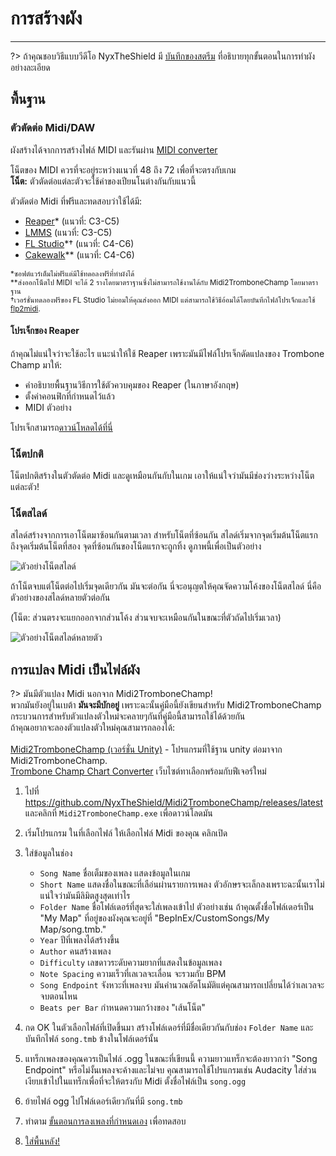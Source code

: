 # การสร้างผัง
---

?> ถ้าคุณชอบวิธีแบบวีดีโอ NyxTheShield มี [บันทึกของสตรีม](https://www.youtube.com/watch?v=ig27SlJveGs) ที่อธิบายทุกขั้นตอนในการทำผังอย่างละเอียด

## พื้นฐาน
### ตัวตัดต่อ Midi/DAW
ผังสร้างได้จากการสร้างไฟล์ MIDI และรันผ่าน [MIDI converter](#converting-midi-to-map-file)

โน็ตของ MIDI ควรที่จะอยู่ระหว่างแนวที่ 48 ถึง 72 เพื่อที่จะตรงกับเกม <br>**โน็ต:** ตัวตัดต่อแต่ละตัวจะใช้ค่าของเปียนโนต่างกันกับแนวนี้

ตัวตัดต่อ Midi ที่ฟรีและทดสอบว่าใช้ได้มี:
- [Reaper](https://www.reaper.fm/download.php)* (แนวที่: C3-C5)
- [LMMS](https://lmms.io/download#windows) (แนวที่: C3-C5)
- [FL Studio](https://www.image-line.com/fl-studio-download/)*† (แนวที่: C4-C6)
- [Cakewalk](https://www.bandlab.com/products/cakewalk)** (แนวที่: C4-C6)

<sub>*ซอฟต์แวร์เต็มไม่ฟรีแต่มีใช้ทดอลงฟรีที่ทำผังได้</sub><br> <sub>**ส่งออกโน็ตไป MIDI จะได้ 2 รางโดยมาตราฐานซึ่งไม่สามารถใช้งานได้กับ Midi2TromboneChamp โดยมาตราฐาน</sub><br> <sub>†เวอร์ชั่นทดลองฟรีของ FL Studio ไม่ยอมให้คุณส่งออก MIDI แต่สามารถใช้วิธีอ้อมได้โดยบันทึกไฟล์โปรเจ็กและใช้ <a href="https://github.com/Kaydax/flp2midi/releases/latest">flp2midi</a>.</p>

<h4 spaces-before="0">
  โปรเจ็กของ Reaper
</h4>

<p spaces-before="0">
  ถ้าคุณไม่แน่ใจว่าจะใช้อะไร แนะนำให้ใช้ Reaper เพราะมันมีไฟล์โปรเจ็กดัดแปลงของ Trombone Champ มาให้:
</p>

<ul>
  <li>
    คำอธิบายพื้นฐานวิธีการใช้ตัวควบคุมของ Reaper (ในภาษาอังกฤษ)
  </li>
  <li>
    ตั้งค่าคอนฟิกที่กำหนดไว้แล้ว
  </li>
  <li>
    MIDI ตัวอย่าง
  </li>
</ul>

<p spaces-before="0">
  โปรเจ็กสามารถ<a href="https://trombone.wiki/docs/files/REAPER_Trombone_Champ_Charting_Template.zip">ดาวน์โหลดได้ที่นี่</a>
</p>

<h3 spaces-before="0">
  โน็ตปกติ
</h3>

<p spaces-before="0">
  โน็ตปกติสร้างในตัวตัดต่อ Midi และดูเหมือนกันกับในเกม เอาให้แน่ใจว่ามันมีช่องว่างระหว่างโน็ตแต่ละตัว!
</p>

<h3 spaces-before="0">
  โน็ตสไลด์
</h3>

<p spaces-before="0">
  สไลด์สร้างจากการเอาโน็ตมาซ้อนกันตามเวลา สำหรับโน็ตที่ซ้อนกัน สไลด์เริ่มจากจุดเริ่มต้นโน็ตแรกถึงจุดเริ่มต้นโน็ตที่สอง จุดที่ซ้อนกันของโน็ตแรกจะถูกทิ้ง ดูภาพนี้เพื่อเป็นตัวอย่าง
</p>

<p spaces-before="0">
  <img src="../docs/files/slide1.png" alt="ตัวอย่างโน็ตสไลด์" />
</p>

<p spaces-before="0">
  ถ้าโน็ตจบแต่โน็ตต่อไปเริ่มจุดเดียวกัน มันจะต่อกัน นี่จะอนุญตให้คุณจัดความโค้งของโน็ตสไลด์ นี่คือตัวอย่างของสไลด์หลายตัวต่อกัน
</p>

<p spaces-before="0">
  (โน็ต: ส่วนตรงจะแยกออกจากส่วนโค้ง ส่วนจบจะเหมือนกันในขณะที่ตัวถัดไปเริ่มเวลา)
</p>

<p spaces-before="0">
  <img src="../docs/files/slide2.png" alt="ตัวอย่างโน็ตสไลด์หลายตัว" />
</p>

<h2 spaces-before="0">
  การแปลง Midi เป็นไฟล์ผัง
</h2>

<p spaces-before="0">
  ?> มันมีตัวแปลง Midi นอกจาก Midi2TromboneChamp! <br>พวกมันยังอยู่ในเบต้า <strong x-id="1">มันจะมีบักอยู่</strong> เพราะฉะนั้นคู่มือนี้ยังเขียนสำหรับ Midi2TromboneChamp <br>กระบวนการสำหรับตัวแปลงตัวใหม่จะคลายๆกันที่คู่มือนี้สามารถใช้ได้ด้วยกัน <br>ถ้าคุณอยากจะลองตัวแปลงตัวใหม่คุณสามารถลองได้: <br><br><a href="https://nyxtheshield.github.io/Midi2TromboneChamp/">Midi2TromboneChamp (เวอร์ชั่น Unity)</a> - โปรแกรมที่ใช้ฐาน unity ต่อมาจาก Midi2TromboneChamp. <br><a href="https://rshieldsprojects.github.io/projects/tccc/">Trombone Champ Chart Converter</a> เว็บไซต์ทาเลือกพร้อมกับฟีเจอร์ใหม่
</p>

<ol start="1">
  <li>
    <p spaces-before="0">
      ไปที่ <a href="https://github.com/NyxTheShield/Midi2TromboneChamp/releases/latest" x-nc="1">https://github.com/NyxTheShield/Midi2TromboneChamp/releases/latest</a> และคลิกที่ <code>Midi2TromboneChamp.exe</code> เพื่อดาวน์โลดมัน
    </p>
  </li>
  
  <li>
    <p spaces-before="0">
      เริ่มโปรแกรม ในที่เลือกไฟล์ ให้เลือกไฟล์ Midi ของคุณ คลิกเปิด
    </p>
  </li>
  
  <li>
    <p spaces-before="0">
      ใส่ข้อมูลในช่อง
    </p>
    <ul>
      <li>
        <code>Song Name</code> ชื่อเต็มของเพลง แสดงข้อมูลในเกม
      </li>
      <li>
        <code>Short Name</code> แสดงชื่อในขณะที่เลือ่นผ่านรายการเพลง ตัวอักษรจะเล็กลงเพราะฉะนั้นเราไม่แน่ใจว่ามันมีลิมิตสูงสุดเท่าไร
      </li>
      <li>
        <code>Folder Name</code> ชื่อโฟล์เดอร์ที่สุดจะใส่เพลงเข้าไป ตัวอย่างเช่น ถ้าคุณตั้งชื่อโฟล์เดอร์เป็น "My Map" ที่อยู่ของผังคุณจะอยู่ที่ "BepInEx/CustomSongs/My Map/song.tmb."
      </li>
      <li>
        <code>Year</code> ปีที่เพลงได้สร้างขึ้น
      </li>
      <li>
        <code>Author</code> คนสร้างเพลง
      </li>
      <li>
        <code>Difficulty</code> เลขดาวระดับความยากที่แสดงในข้อมูลเพลง
      </li>
      <li>
        <code>Note Spacing</code> ความเร็วที่เลเวลจะเลื่อน จะรวมกับ BPM
      </li>
      <li>
        <code>Song Endpoint</code> จังหวะที่เพลงจบ มันคำนวณอัตโนมัติแต่คุณสามารถเปลี่ยนได้ว่าเลเวลจะจบตอนไหน
      </li>
      <li>
        <code>Beats per Bar</code> กำหนดความกว้างของ "เส้นโน็ต"
      </li>
    </ul>
  </li>
  
  <li>
    <p spaces-before="0">
      กด OK ในตัวเลือกไฟล์ที่เปิดขึ้นมา สร้างโฟล์เดอร์ที่มีชื่อเดียวกันกับช่อง <code>Folder Name</code> และบันทึกไฟล์ <code>song.tmb</code> ข้างในโฟล์เดอร์นั้น
    </p>
  </li>
  
  <li>
    <p spaces-before="0">
      แทร็กเพลงของคุณควรเป็นไฟล์ .ogg ในขณะที่เขียนนี้ ความยาวแทร็กจะต้องยาวกว่า "Song Endpoint" หรือไม่งั้นเพลงจะค้างและไม่จบ คุณสามารถใช้โปรแกรมเช่น Audacity ใส่ส่วนเงียบเข้าไปในแทร็กเพื่อที่จะให้ตรงกับ Midi ตั้งชื่อไฟล์เป็น <code>song.ogg</code>
    </p>
  </li>
  
  <li>
    <p spaces-before="0">
      ย้ายไฟล์ ogg ไปโฟล์เดอร์เดียวกันที่มี <code>song.tmb</code>
    </p>
  </li>
  
  <li>
    <p spaces-before="0">
      ทำตาม <a href="installing-songs">ขั้นตอนการลงเพลงที่กำหนดเอง</a> เพื่อทดสอบ
    </p>
  </li>
  
  <li>
    <p spaces-before="0">
      <a href="chart-backgrounds">ใส่พื้นหลัง!</a>
    </p>
  </li>
</ol>